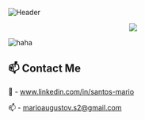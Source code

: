 ![Header](https://capsule-render.vercel.app/api?type=waving&color=5e0080&height=150)
<p align="center">
  <img src="https://readme-typing-svg.herokuapp.com?font=Fira+Code&pause=1000&color=5E0080&width=435&lines=Hello%2C+world!+I'am+Mario+Santos!;Welcome+to+my+GitHub!">
</p>

![haha](https://github-readme-stats.vercel.app/api?username=mariosantos-05&show_icons=true&theme=aura)


## 📫 Contact Me
💼 - www.linkedin.com/in/santos-mario

📫 - marioaugustov.s2@gmail.com
<!--
**mariosantos-05/mariosantos-05** is a ✨ _special_ ✨ repository because its `README.md` (this file) appears on your GitHub profile.

Here are some ideas to get you started:

- 🔭 I’m currently working on ...
- 🌱 I’m currently learning ...
- 👯 I’m looking to collaborate on ...
- 🤔 I’m looking for help with ...
- 💬 Ask me about ...
- 📫 How to reach me: ...
- 😄 Pronouns: ...
- ⚡ Fun fact: ...
-->

